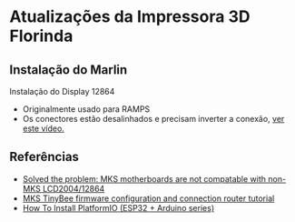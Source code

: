 # Atualizações da Impressora 3D Florinda 

## Instalação do Marlin 

Instalação do Display 12864 
* Originalmente usado para RAMPS
* Os conectores estão desalinhados e precisam inverter a conexão, [ver este vídeo.](https://www.youtube.com/watch?v=vXFx7YDWYYI) 

## Referências 

* [Solved the problem: MKS motherboards are not compatable with non-MKS LCD2004/12864](https://www.youtube.com/watch?v=vXFx7YDWYYI) 
* [MKS TinyBee firmware configuration and connection router tutorial](https://www.youtube.com/watch?v=6KCa3XEugMY)
* [How To Install PlatformIO (ESP32 + Arduino series)](https://www.youtube.com/watch?v=5edPOlQQKmo) 
